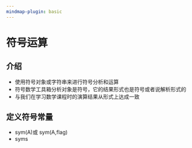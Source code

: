 ```yaml
---
mindmap-plugin: basic
---
```


# 符号运算

## 介绍
- 使用符号对象或字符串来进行符号分析和运算
- 符号数学工具箱分析对象是符号，它的结果形式也是符号或者说解析形式的
- 与我们在学习数学课程时的演算结果从形式上达成一致

## 定义符号常量
- sym(A)或 sym(A,flag)
- syms